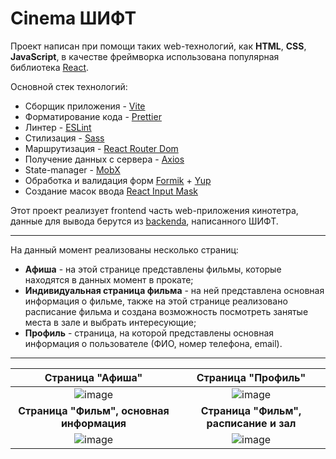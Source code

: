 # Cinema ШИФТ
Проект написан при помощи таких web-технологий, как **HTML**, **CSS**, **JavaScript**, в качестве фреймворка использована популярная библиотека [React](https://react.dev/).

Основной стек технологий:
* Сборщик приложения - [Vite](https://vitejs.dev/)
* Форматирование кода - [Prettier](https://prettier.io/)
* Линтер - [ESLint](https://eslint.org/)
* Стилизация - [Sass](https://sass-lang.com/)
* Маршрутизация - [React Router Dom](https://reactrouter.com/en/main)
* Получение данных с сервера - [Axios](https://www.npmjs.com/package/axios)
* State-manager - [MobX](https://www.npmjs.com/package/mobx)
* Обработка и валидация форм [Formik](https://formik.org/) + [Yup](https://www.npmjs.com/package/yup)
* Создание масок ввода [React Input Mask](https://www.npmjs.com/package/react-input-mask)

Этот проект реализует frontend часть web-приложения кинотетра, данные для вывода берутся из [backendа](https://shift-backend.onrender.com/api#/), написанного ШИФТ.

___
На данный момент реализованы несколько страниц:
* **Афиша** - на этой странице представлены фильмы, которые находятся в данных момент в прокате;
* **Индивидуальная страница фильма** - на ней представлена основная информация о фильме, также на этой странице реализовано расписание фильма и создана возможность посмотреть занятые места в зале и выбрать интересующие;
* **Профиль** - страница, на которой представлены основная информация о пользователе (ФИО, номер телефона, email).
___
|Страница "Афиша"|Страница "Профиль"|
|:--------------:|:--------------:|
|![image](https://github.com/Dima-Sosin/cinema-shift-2024/assets/127529532/d899cddd-09e2-4df6-8a99-6a7a083d5f11)|![image](https://github.com/Dima-Sosin/cinema-shift-2024/assets/127529532/056e04e4-9338-49d7-94fe-eee2df0dfebe)|
|**Страница "Фильм", основная информация**|**Страница "Фильм", расписание и зал**|
|![image](https://github.com/Dima-Sosin/cinema-shift-2024/assets/127529532/14af5315-0c76-48af-bf7f-fce7a5cc645b)|![image](https://github.com/Dima-Sosin/cinema-shift-2024/assets/127529532/11421a59-85f3-497b-b17c-a67e2d279ed1)|
